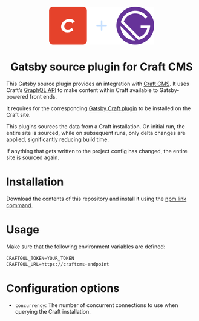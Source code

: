 <p align="center">
  <img src="craftcms-gatsby.svg" width="278" height="100" alt="Craft CMS + Gatsby">
</p>
<h1 align="center">Gatsby source plugin for Craft CMS</h1>

This Gatsby source plugin provides an integration with [Craft CMS](https://craftcms.com). It uses Craft’s [GraphQL API](https://docs.craftcms.com/v3/graphql.html) to make content within Craft available to Gatsby-powered front ends.

It requires for the corresponding [Gatsby Craft plugin](https://github.com/craftcms/craft-gatsby) to be installed on the Craft site.

This plugins sources the data from a Craft installation. On initial run, the entire site is sourced, while on subsequent runs, only delta changes are applied, significantly reducing build time.

If anything that gets written to the project config has changed, the entire site is sourced again.

# Installation

Download the contents of this repository and install it using the [npm link command](https://docs.npmjs.com/cli/link.html).

# Usage

Make sure that the following environment variables are defined:

```title:.env
CRAFTGQL_TOKEN=YOUR_TOKEN
CRAFTGQL_URL=https://craftcms-endpoint
```

# Configuration options

- `concurrency`: The number of concurrent connections to use when querying the Craft installation.

